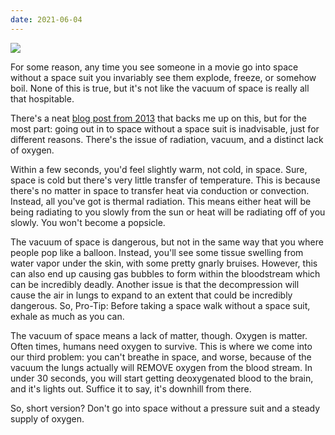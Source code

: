```yaml
---
date: 2021-06-04
---
```


![][giphy]

For some reason, any time you see someone in a movie go into space
without a space suit you invariably see them explode, freeze, or
somehow boil.  None of this is true, but it's not like the vacuum
of space is really all that hospitable.

There's a neat [blog post from 2013][1] that backs me up on this, but
for the most part: going out in to space without a space suit
is inadvisable, just for different reasons.  There's the issue of
radiation, vacuum, and a distinct lack of oxygen.

Within a few seconds, you'd feel slightly warm, not cold, in space.
Sure, space is cold but there's very little transfer of temperature.
This is because there's no matter in space to transfer heat via conduction
or convection.  Instead, all you've got is thermal radiation.
This means either heat will be being radiating to you slowly from
the sun or heat will be radiating off of you slowly.  You won't
become a popsicle.

The vacuum of space is dangerous, but not in the same way that you
where people pop like a balloon.  Instead, you'll see some tissue
swelling from water vapor under the skin, with some pretty gnarly
bruises.  However, this can also end up causing gas bubbles to form
within the bloodstream which can be incredibly deadly.
Another issue is that the decompression will cause the air in
lungs to expand to an extent that could be incredibly dangerous.
So, Pro-Tip: Before taking a space walk without a space suit,
exhale as much as you can.

The vacuum of space means a lack of matter, though.  Oxygen
is matter.  Often times, humans need oxygen to survive.  This is
where we come into our third problem: you can't breathe in space,
and worse, because of the vacuum the lungs actually will REMOVE
oxygen from the blood stream.  In under 30 seconds, you will 
start getting deoxygenated blood to the brain, and it's lights
out.  Suffice it to say, it's downhill from there.

So, short version?  Don't go into space without a pressure suit
and a steady supply of oxygen.

[giphy]: https://media.giphy.com/media/9tx0gy37p7oXu/giphy-downsized.gif

[1]: https://sitn.hms.harvard.edu/flash/2013/space-human-body/
